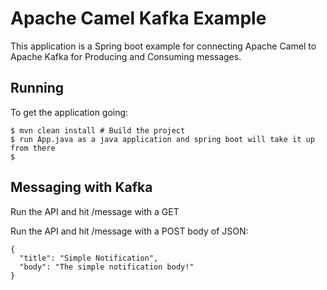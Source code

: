 # Apache Camel Kafka Example

This application is a Spring boot example for connecting Apache Camel to Apache
Kafka for Producing and Consuming messages.

## Running

To get the application going:
```
$ mvn clean install # Build the project
$ run App.java as a java application and spring boot will take it up from there
$ 
```

## Messaging with Kafka

Run the API and hit /message with a GET

Run the API and hit /message with a POST body of JSON:
```
{
  "title": "Simple Notification",
  "body": "The simple notification body!"
}
```
